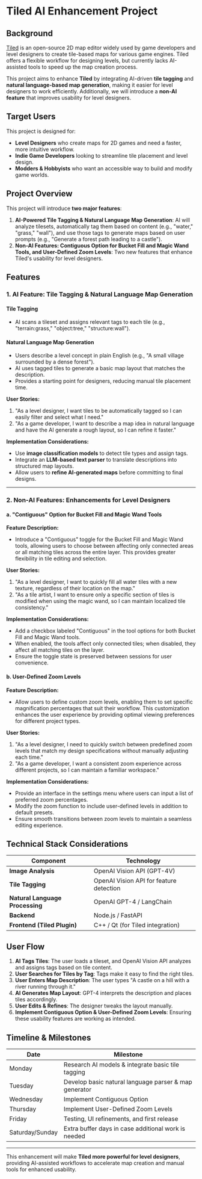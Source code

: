 # **Tiled AI Enhancement Project**

## **Background**

[Tiled](https://www.mapeditor.org/) is an open-source 2D map editor widely used by game developers and level designers to create tile-based maps for various game engines. Tiled offers a flexible workflow for designing levels, but currently lacks AI-assisted tools to speed up the map creation process.

This project aims to enhance **Tiled** by integrating AI-driven **tile tagging** and **natural language-based map generation**, making it easier for level designers to work efficiently. Additionally, we will introduce a **non-AI feature** that improves usability for level designers.

## **Target Users**

This project is designed for:

* **Level Designers** who create maps for 2D games and need a faster, more intuitive workflow.  
* **Indie Game Developers** looking to streamline tile placement and level design.  
* **Modders & Hobbyists** who want an accessible way to build and modify game worlds.

## **Project Overview**

This project will introduce **two major features**:

1. **AI-Powered Tile Tagging & Natural Language Map Generation**: AI will analyze tilesets, automatically tag them based on content (e.g., "water," "grass," "wall"), and use those tags to generate maps based on user prompts (e.g., "Generate a forest path leading to a castle").  
2. **Non-AI Features: Contiguous Option for Bucket Fill and Magic Wand Tools, and User-Defined Zoom Levels**: Two new features that enhance Tiled's usability for level designers.

## **Features**

### **1\. AI Feature: Tile Tagging & Natural Language Map Generation**

#### **Tile Tagging**

* AI scans a tileset and assigns relevant tags to each tile (e.g., "terrain:grass," "object:tree," "structure:wall").

#### **Natural Language Map Generation**

* Users describe a level concept in plain English (e.g., "A small village surrounded by a dense forest").  
* AI uses tagged tiles to generate a basic map layout that matches the description.  
* Provides a starting point for designers, reducing manual tile placement time.

**User Stories:**

1. "As a level designer, I want tiles to be automatically tagged so I can easily filter and select what I need."  
2. "As a game developer, I want to describe a map idea in natural language and have the AI generate a rough layout, so I can refine it faster."

**Implementation Considerations:**

* Use **image classification models** to detect tile types and assign tags.  
* Integrate an **LLM-based text parser** to translate descriptions into structured map layouts.  
* Allow users to **refine AI-generated maps** before committing to final designs.

---

### **2\. Non-AI Features: Enhancements for Level Designers**

#### **a. "Contiguous" Option for Bucket Fill and Magic Wand Tools**

**Feature Description:**

* Introduce a "Contiguous" toggle for the Bucket Fill and Magic Wand tools, allowing users to choose between affecting only connected areas or all matching tiles across the entire layer. This provides greater flexibility in tile editing and selection.

**User Stories:**

1. "As a level designer, I want to quickly fill all water tiles with a new texture, regardless of their location on the map."  
2. "As a tile artist, I want to ensure only a specific section of tiles is modified when using the magic wand, so I can maintain localized tile consistency."

**Implementation Considerations:**

* Add a checkbox labeled "Contiguous" in the tool options for both Bucket Fill and Magic Wand tools.  
* When enabled, the tools affect only connected tiles; when disabled, they affect all matching tiles on the layer.  
* Ensure the toggle state is preserved between sessions for user convenience.

#### **b. User-Defined Zoom Levels**

**Feature Description:**

* Allow users to define custom zoom levels, enabling them to set specific magnification percentages that suit their workflow. This customization enhances the user experience by providing optimal viewing preferences for different project types.

**User Stories:**

1. "As a level designer, I need to quickly switch between predefined zoom levels that match my design specifications without manually adjusting each time."  
2. "As a game developer, I want a consistent zoom experience across different projects, so I can maintain a familiar workspace."

**Implementation Considerations:**

* Provide an interface in the settings menu where users can input a list of preferred zoom percentages.  
* Modify the zoom function to include user-defined levels in addition to default presets.  
* Ensure smooth transitions between zoom levels to maintain a seamless editing experience.

## **Technical Stack Considerations**

| Component | Technology |
| ----- | ----- |
| **Image Analysis** | OpenAI Vision API (GPT-4V) |
| **Tile Tagging** | OpenAI Vision API for feature detection |
| **Natural Language Processing** | OpenAI GPT-4 / LangChain |
| **Backend** | Node.js / FastAPI |
| **Frontend (Tiled Plugin)** | C++ / Qt (for Tiled integration) |

## **User Flow**

1. **AI Tags Tiles**: The user loads a tileset, and OpenAI Vision API analyzes and assigns tags based on tile content.
2. **User Searches for Tiles by Tag**: Tags make it easy to find the right tiles.
3. **User Enters Map Description**: The user types "A castle on a hill with a river running through it."
4. **AI Generates Map Layout**: GPT-4 interprets the description and places tiles accordingly.
5. **User Edits & Refines**: The designer tweaks the layout manually.
6. **Implement Contiguous Option & User-Defined Zoom Levels**: Ensuring these usability features are working as intended.

## **Timeline & Milestones**

| Date | Milestone |
| ----- | ----- |
| Monday | Research AI models & integrate basic tile tagging |
| Tuesday | Develop basic natural language parser & map generator |
| Wednesday | Implement Contiguous Option |
| Thursday | Implement User-Defined Zoom Levels |
| Friday | Testing, UI refinements, and first release |
| Saturday/Sunday | Extra buffer days in case additional work is needed |

---

This enhancement will make **Tiled more powerful for level designers**, providing AI-assisted workflows to accelerate map creation and manual tools for enhanced usability.